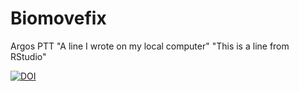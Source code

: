 # Biomovefix
Argos PTT
"A line I wrote on my local computer" 
"This is a line from RStudio"

[![DOI](https://zenodo.org/badge/123764206.svg)](https://zenodo.org/badge/latestdoi/123764206)
